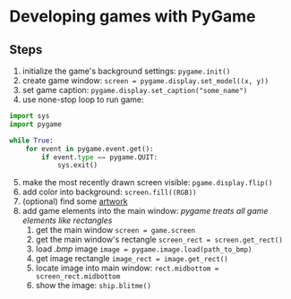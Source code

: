# Developing games with PyGame

## Steps

1. initialize the game's background settings: `pygame.init()`
2. create game window: `screen = pygame.display.set_model((x, y))`
3. set game caption: `pygame.display.set_caption("some_name")`
4. use none-stop loop to run game:

```python
import sys
import pygame

while True:
    for event in pygame.event.get():
        if event.type == pygame.QUIT:
            sys.exit()
```

5. make the most recently drawn screen visible: `pgame.display.flip()`
6. add color into background: `screen.fill((RGB))`
7. (optional) find some [artwork](https://pixabay.com/)
8. add game elements into the main window: _pygame treats all game elements like rectangles_
    1. get the main window `screen = game.screen`
    2. get the main window's rectangle `screen_rect = screen.get_rect()`
    3. load _.bmp_ image `image = pygame.image.load(path_to_bmp)`
    4. get image rectangle `image_rect = image.get_rect()`
    5. locate image into main window: `rect.midbottom = screen_rect.midbottom`
    6. show the image: ``ship.blitme()``



